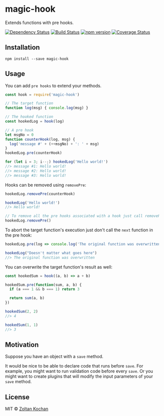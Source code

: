 # magic-hook

Extends functions with pre hooks.

[![Dependency Status](https://david-dm.org/zkochan/magic-hook/status.svg?style=flat)](https://david-dm.org/zkochan/magic-hook)
[![Build Status](https://travis-ci.org/zkochan/magic-hook.svg?branch=master)](https://travis-ci.org/zkochan/magic-hook)
[![npm version](https://badge.fury.io/js/magic-hook.svg)](http://badge.fury.io/js/magic-hook)
[![Coverage Status](https://coveralls.io/repos/github/zkochan/magic-hook/badge.svg?branch=master)](https://coveralls.io/github/zkochan/magic-hook?branch=master)


## Installation

```
npm install --save magic-hook
```


## Usage

You can add `pre hooks` to extend your methods.

```js
const hook = require('magic-hook')

// The target function
function log(msg) { console.log(msg) }

// The hooked function
const hookedLog = hook(log)

// A pre hook
let msgNo = 0
function counterHook(log, msg) {
  log('message #' + (++msgNo) + ': ' + msg)
}
hookedLog.pre(counterHook)

for (let i = 3; i--;) hookedLog('Hello world!')
//> message #1: Hello world!
//> message #2: Hello world!
//> message #3: Hello world!
```

Hooks can be removed using `removePre`:

```js
hookedLog.removePre(counterHook)

hookedLog('Hello world!')
//> Hello world!

// To remove all the pre hooks associated with a hook just call removePre with no arguments:
hookedLog.removePre()
```

To abort the target function's execution just don't call the `next` function in the pre hook:

```js
hookedLog.pre(log => console.log('The original function was overwritten'))

hookedLog("Doesn't matter what goes here")
//> The original function was overwritten
```

You can overwrite the target function's result as well:

```js
const hookedSum = hook((a, b) => a + b)

hookedSum.pre(function(sum, a, b) {
  if (a === 1 && b === 1) return 3

  return sum(a, b)
})

hookedSum(2, 2)
//> 4

hookedSum(1, 1)
//> 3
```


## Motivation

Suppose you have an object with a `save` method.

It would be nice to be able to declare code that runs before `save`.
For example, you might want to run validation code before every `save`.
Or you might want to create plugins that will modify the input parameters of
your `save` method.


## License

MIT © [Zoltan Kochan](https://www.kochan.io)
